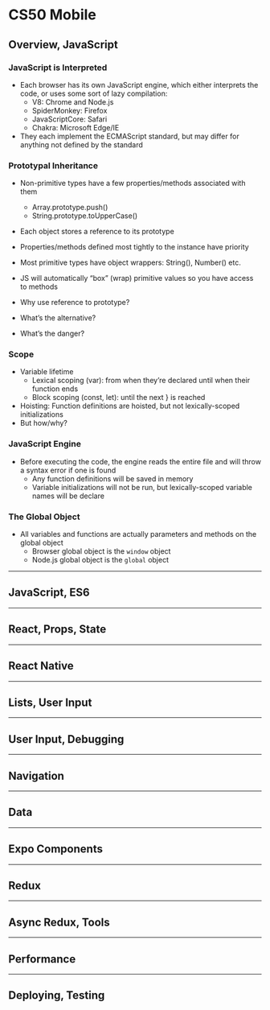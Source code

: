 # CS50 Mobile

## Overview, JavaScript

### JavaScript is Interpreted
- Each browser has its own JavaScript engine, which either interprets the code, or uses some sort of lazy compilation:
	- V8: Chrome and Node.js
	- SpiderMonkey: Firefox
	- JavaScriptCore: Safari
	- Chakra: Microsoft Edge/IE
- They each implement the ECMAScript standard, but may differ for anything not defined by the standard

### Prototypal Inheritance
- Non-primitive types have a few properties/methods associated with them
	- Array.prototype.push()
	- String.prototype.toUpperCase()
- Each object stores a reference to its prototype
- Properties/methods defined most tightly to the instance have priority
- Most primitive types have object wrappers: String(), Number() etc.
- JS will automatically “box” (wrap) primitive values so you have access to methods

- Why use reference to prototype?
- What’s the alternative?
- What’s the danger?

### Scope
- Variable lifetime
	- Lexical scoping (var): from when they’re declared until when their function ends
	- Block scoping (const, let): until the next } is reached
- Hoisting: Function definitions are hoisted, but not lexically-scoped initializations
- But how/why?

### JavaScript Engine
- Before executing the code, the engine reads the entire file and will throw a syntax error if one is found
	- Any function definitions will be saved in memory
	- Variable initializations will not be run, but lexically-scoped variable names will be declare

### The Global Object
- All variables and functions are actually parameters and methods on the global object
	- Browser global object is the `window` object
	- Node.js global object is the `global` object

---

## JavaScript, ES6

---

## React, Props, State

---

## React Native

---

## Lists, User Input

---

## User Input, Debugging

---

## Navigation

---

## Data

---

## Expo Components

---

## Redux

---

## Async Redux, Tools

---

## Performance

---

## Deploying, Testing

